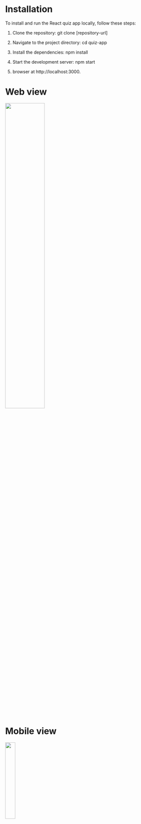 # Installation

To install and run the React quiz app locally, follow these steps:

1. Clone the repository:
    git clone [repository-url]

2. Navigate to the project directory:
    cd quiz-app

3. Install the dependencies:
    npm install

4. Start the development server:
    npm start

5. browser at http://localhost:3000.


# Web view
<img src="https://github.com/srivastavatanuj/ecommerce-template/assets/73632086/fa9c4d02-533d-43b7-b31d-ff2d1fbf50e8" width=50% height=50%>



# Mobile view
<img src="https://github.com/srivastavatanuj/ecommerce-template/assets/73632086/cb875644-c3c9-4366-a7ea-6e2e612d8620" width=25% height=25%>






